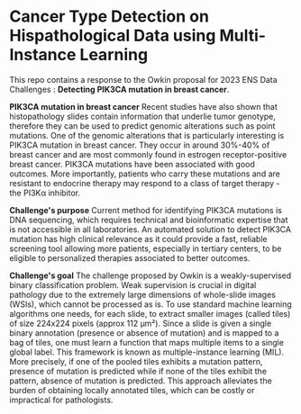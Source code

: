 # Cancer Type Detection on Hispathological Data using Multi-Instance Learning
This repo contains a response to the Owkin proposal for 2023 ENS Data Challenges : **Detecting PIK3CA mutation in breast cancer**.

**PIK3CA mutation in breast cancer**
Recent studies have also shown that histopathology slides contain information that underlie tumor genotype, therefore they can be used to predict genomic alterations such as point mutations. One of the genomic alterations that is particularly interesting is PIK3CA mutation in breast cancer. They occur in around 30%-40% of breast cancer and are most commonly found in estrogen receptor-positive breast cancer. PIK3CA mutations have been associated with good outcomes. More importantly, patients who carry these mutations and are resistant to endocrine therapy may respond to a class of target therapy - the PI3Kα inhibitor.

**Challenge's purpose**
Current method for identifying PIK3CA mutations is DNA sequencing, which requires technical and bioinformatic expertise that is not accessible in all laboratories. An automated solution to detect PIK3CA mutation has high clinical relevance as it could provide a fast, reliable screening tool allowing more patients, especially in tertiary centers, to be eligible to personalized therapies associated to better outcomes.

**Challenge's goal**
The challenge proposed by Owkin is a weakly-supervised binary classification problem. Weak supervision is crucial in digital pathology due to the extremely large dimensions of whole-slide images (WSIs), which cannot be processed as is. To use standard machine learning algorithms one needs, for each slide, to extract smaller images (called tiles) of size 224x224 pixels (approx 112 µm²). Since a slide is given a single binary annotation (presence or absence of mutation) and is mapped to a bag of tiles, one must learn a function that maps multiple items to a single global label. This framework is known as multiple-instance learning (MIL). More precisely, if one of the pooled tiles exhibits a mutation pattern, presence of mutation is predicted while if none of the tiles exhibit the pattern, absence of mutation is predicted. This approach alleviates the burden of obtaining locally annotated tiles, which can be costly or impractical for pathologists.
